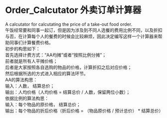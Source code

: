 # Order_Calcutator 外卖订单计算器
A calcutator for calcutating the price of a take-out food order.  
午饭经常要和同事一起订，但是因为涉及到不同人选餐的费用比例不同，以及折扣与否，在计算每个人的餐费的时候会比较麻烦，因此决定编写这样一个计算器来帮助同事们计算餐费价格。  
初步的构思如下：  
首先选择计费方式：“AA均摊”或者“按照比例分摊”；  
前者就是所有人平摊价格；  
后者是大家按照各自选购的物品的价格，计算折扣之后对应价格；  
然后根据所选的方式进入相应的算法环节。  
AA的算法构思：  
输入：人数， 结算总价；  
输出：人均价格（人均价格 = 结算总价 / 人数，保留两位小数）；  
依据比例的算法构思：  
输入：每个物品的原价格， 结算总价；  
输出：每个物品的折后价格（折后价格 = （物品原价格 / 预计总价） * 结算总价）
